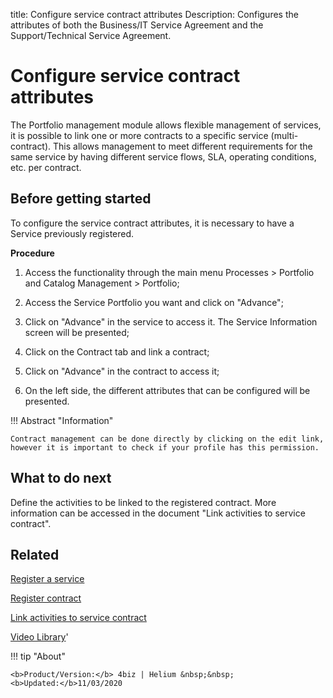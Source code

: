 title: Configure service contract attributes
Description: Configures the attributes of both the Business/IT Service Agreement and the Support/Technical Service Agreement.

# Configure service contract attributes

The Portfolio management module allows flexible management of services, it is possible to link one or more contracts to a specific service (multi-contract). This allows management to meet different requirements for the same service by having different service flows, SLA, operating conditions, etc. per contract.

## Before getting started

To configure the service contract attributes, it is necessary to have a Service previously registered.

**Procedure**

1.	Access the functionality through the main menu Processes > Portfolio and Catalog Management > Portfolio;

2.	Access the Service Portfolio you want and click on "Advance";

3.	Click on "Advance" in the service to access it. The Service Information screen will be presented;

4.	Click on the Contract tab and link a contract;

5.	Click on "Advance" in the contract to access it;

6.	On the left side, the different attributes that can be configured will be presented.



!!! Abstract "Information"

    Contract management can be done directly by clicking on the edit link, however it is important to check if your profile has this permission.


## What to do next

Define the activities to be linked to the registered contract. More information can be accessed in the document "Link activities to service contract".

## Related


[Register a service](/en-us/4biz-helium/processes/portfolio-and-catalog/use/register-a-service.html)

[Register contract](/en-us/4biz-helium/processes/portfolio-and-catalog/configuration/register-contract.html)

[Link activities to service contract](/en-us/4biz-helium/processes/portfolio-and-catalog/use/link-activity-to-service-contract.html)


<i class='fa fa-youtube-play  fa-2x' style='color:#97ce17;vertical-align: middle;'> </i> [Video Library](https://www.youtube.com/playlist?list=PLB5qK2uzf2RPsG8HdkE7qEHB39yEI_T8y)'

!!! tip "About"

    <b>Product/Version:</b> 4biz | Helium &nbsp;&nbsp;
    <b>Updated:</b>11/03/2020
